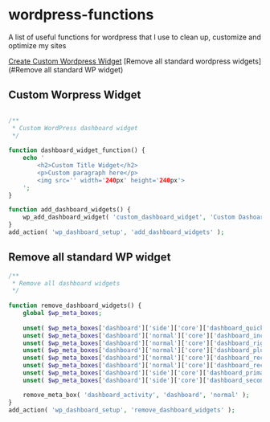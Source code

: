# wordpress-functions
A list of useful functions for wordpress that I use to clean up, customize and optimize my sites

[Create Custom Wordpress Widget](#custom-wordpress-widget)
[Remove all standard wordpress widgets](#Remove all standard WP widget)




## Custom Worpress Widget
```php

/**
 * Custom WordPress dashboard widget
 */
 
function dashboard_widget_function() {
    echo '
        <h2>Custom Title Widget</h2>
        <p>Custom paragraph here</p>
        <img src='' width='240px' height='240px'>
    ';
}

function add_dashboard_widgets() {
    wp_add_dashboard_widget( 'custom_dashboard_widget', 'Custom Dashoard Widget', 'dashboard_widget_function' );
}
add_action( 'wp_dashboard_setup', 'add_dashboard_widgets' );
```


## Remove all standard WP widget
```php
/**
 * Remove all dashboard widgets
 */
 
function remove_dashboard_widgets() {
    global $wp_meta_boxes;
    
    unset( $wp_meta_boxes['dashboard']['side']['core']['dashboard_quick_press'] );
    unset( $wp_meta_boxes['dashboard']['normal']['core']['dashboard_incoming_links'] );
    unset( $wp_meta_boxes['dashboard']['normal']['core']['dashboard_right_now'] );
    unset( $wp_meta_boxes['dashboard']['normal']['core']['dashboard_plugins'] );
    unset( $wp_meta_boxes['dashboard']['normal']['core']['dashboard_recent_drafts'] );
    unset( $wp_meta_boxes['dashboard']['normal']['core']['dashboard_recent_comments'] );
    unset( $wp_meta_boxes['dashboard']['side']['core']['dashboard_primary'] );
    unset( $wp_meta_boxes['dashboard']['side']['core']['dashboard_secondary'] );

    remove_meta_box( 'dashboard_activity', 'dashboard', 'normal' );
}
add_action( 'wp_dashboard_setup', 'remove_dashboard_widgets' );
```

